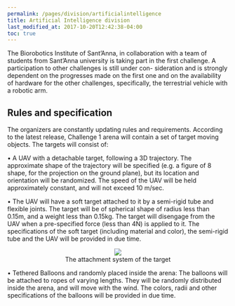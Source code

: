 ```yaml
---
permalink: /pages/division/artificialintelligence
title: Artificial Intelligence division
last_modified_at: 2017-10-20T12:42:38-04:00
toc: true
---
```


The Biorobotics Institute of Sant’Anna, in collaboration with a team of students from Sant’Anna university is taking part in the first challenge.  A participation to other challenges is still under con- sideration and is strongly dependent on the progresses made on the first one and on the availability of hardware for the other challenges, specifically, the terrestrial vehicle with a robotic arm.

## Rules and specification

The  organizers are  constantly  updating rules  and  requirements.  According  to  the latest release, Challenge 1 arena will contain a set of target moving objects.  The targets will consist of:

• A UAV with a detachable target, following a 3D trajectory.  The approximate shape of the trajectory will be specified (e.g.  a figure of 8 shape, for the projection on the ground plane), but  its  location  and  orientation  will  be  randomized.   The  speed  of  the  UAV  will  be  held approximately constant, and will not exceed 10 m/sec.

• The UAV will have a soft target attached to it by a semi-rigid tube and flexible joints.  The target will be of spherical shape of radius less than 0.15m, and a weight less than 0.15kg. The target will disengage from the UAV when a pre-specified force (less than 4N) is applied to it. The specifications of the soft target (including material and color), the semi-rigid tube and the UAV will be provided in due time.

<figure align="center">
	<img src="{{ '/images/1stch1.jpg' | relative_url }}">
	<figcaption>
	The attachment system of the target 
	</figcaption>
</figure>

• Tethered Balloons and randomly placed inside the arena:  The balloons will be attached to
ropes of varying lengths.  They will be randomly distributed inside the arena, and will move
with the wind.  The colors, radii and other specifications of the balloons will be provided in
due time.
